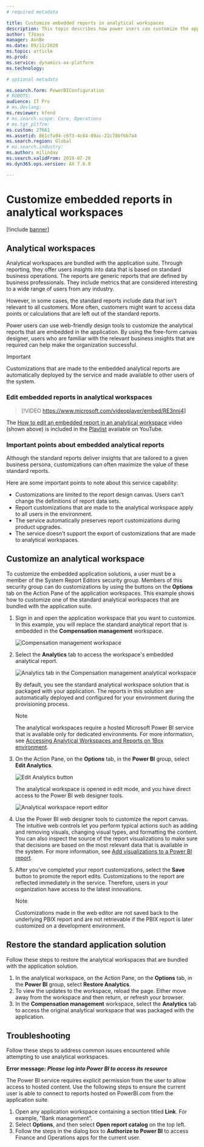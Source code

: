 ```yaml
---
# required metadata

title: Customize embedded reports in analytical workspaces
description: This topic describes how power users can customize the application reports that are embedded in analytical workspaces.
author: TJVass
manager: AnnBe
ms.date: 09/11/2020
ms.topic: article
ms.prod: 
ms.service: dynamics-ax-platform
ms.technology: 

# optional metadata

ms.search.form: PowerBIConfiguration
# ROBOTS: 
audience: IT Pro
# ms.devlang: 
ms.reviewer: kfend
# ms.search.scope: Core, Operations
# ms.tgt_pltfrm: 
ms.custom: 27661
ms.assetid: 861cfa94-c6f3-4c84-89ac-22c78bf6b7a4
ms.search.region: Global
# ms.search.industry: 
ms.author: milindav
ms.search.validFrom: 2019-07-20
ms.dyn365.ops.version: AX 7.0.0

---
```


# Customize embedded reports in analytical workspaces

[!include [banner](../includes/banner.md)]


## Analytical workspaces

Analytical workspaces are bundled with the application suite. Through reporting, they offer users insights into data that is based on standard business operations. The reports are generic reports that are defined by business professionals. They include metrics that are considered interesting to a wide range of users from any industry.

However, in some cases, the standard reports include data that isn't relevant to all customers. More often, customers might want to access data points or calculations that are left out of the standard reports.

Power users can use web-friendly design tools to customize the analytical reports that are embedded in the application. By using the free-form canvas designer, users who are familiar with the relevant business insights that are required can help make the organization successful.

> [!IMPORTANT]
> Customizations that are made to the embedded analytical reports are automatically deployed by the service and made available to other users of the system.

### Edit embedded reports in analytical workspaces

> [!VIDEO https://www.microsoft.com/videoplayer/embed/RE3nnj4]

The [How to edit an embedded report in an analytical workspace](https://youtu.be/_8WlwmSggcQ) video (shown above) is included in the [Playlist](https://www.youtube.com/playlist?list=PLcakwueIHoT_SYfIaPGoOhloFoCXiUSyW) available on YouTube.

### Important points about embedded analytical reports

Although the standard reports deliver insights that are tailored to a given business persona, customizations can often maximize the value of these standard reports.

Here are some important points to note about this service capability:

- Customizations are limited to the report design canvas. Users can't change the definitions of report data sets.
- Report customizations that are made to the analytical workspace apply to all users in the environment.
- The service automatically preserves report customizations during product upgrades.
- The service doesn't support the export of customizations that are made to analytical workspaces.

## Customize an analytical workspace

To customize the embedded application solutions, a user must be a member of the System Report Editors security group. Members of this security group can do customizations by using the buttons on the **Options** tab on the Action Pane of the application workspaces. This example shows how to customize one of the standard analytical workspaces that are bundled with the application suite.

1. Sign in and open the application workspace that you want to customize. In this example, you will replace the standard analytical report that is embedded in the **Compensation management** workspace.

    ![Compensation management workspace](media/compensation-management-workspace.png)

2. Select the **Analytics** tab to access the workspace's embedded analytical report.

    ![Analytics tab in the Compensation management analytical workspace](media/compensation-management-analytics.png)

    By default, you see the standard analytical workspace solution that is packaged with your application. The reports in this solution are automatically deployed and configured for your environment during the provisioning process.

    > [!NOTE]
    > The analytical workspaces require a hosted Microsoft Power BI service that is available only for dedicated environments. For more information, see [Accessing Analytical Workspaces and Reports on 1Box environment](https://blogs.msdn.microsoft.com/dynamicsaxbi/2017/07/29/accessing-analytical-workspaces-on-1box-environment/).

3. On the Action Pane, on the **Options** tab, in the **Power BI** group, select **Edit Analytics**.

    ![Edit Analytics button](media/analytical-workspace-edit-entry.png)

    The analytical workspace is opened in edit mode, and you have direct access to the Power BI web designer tools.

    ![Analytical workspace report editor](media/analytical-workspace-edit-view.png)

4. Use the Power BI web designer tools to customize the report canvas. The intuitive web controls let you perform typical actions such as adding and removing visuals, changing visual types, and formatting the content. You can also inspect the source of the report visualizations to make sure that decisions are based on the most relevant data that is available in the system. For more information, see [Add visualizations to a Power BI report](https://docs.microsoft.com/power-bi/visuals/power-bi-report-add-visualizations-i).
5. After you've completed your report customizations, select the **Save** button to promote the report edits. Customizations to the report are reflected immediately in the service. Therefore, users in your organization have access to the latest innovations.

    > [!NOTE]
    > Customizations made in the web editor are not saved back to the underlying PBIX report and are not retrievable if the PBIX report is later customized on a development environment.

## Restore the standard application solution

Follow these steps to restore the analytical workspaces that are bundled with the application solution.

1. In the analytical workspace, on the Action Pane, on the **Options** tab, in the **Power BI** group, select **Restore Analytics**.
2. To view the updates to the workspace, reload the page. Either move away from the workspace and then return, or refresh your browser.
3. In the **Compensation management** workspace, select the **Analytics** tab to access the original analytical workspace that was packaged with the application.

## Troubleshooting

Follow these steps to address common issues encountered while attempting to use analytical workspaces.

**Error message:** ***Please log into Power BI to access its resource***

The Power BI service requires explicit permission from the user to allow access to hosted content. Use the following steps to ensure the current user is able to connect to reports hosted on PowerBI.com from the application suite.

1. Open any application workspace containing a section titled **Link**. For example, "Bank management".
2. Select **Options**, and then select **Open report catalog** on the top left.
3. Follow the steps in the dialog box to **Authorize to Power BI** to access Finance and Operations apps for the current user.
